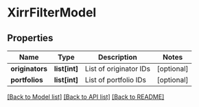 # XirrFilterModel

## Properties
Name | Type | Description | Notes
------------ | ------------- | ------------- | -------------
**originators** | **list[int]** | List of originator IDs | [optional] 
**portfolios** | **list[int]** | List of portfolio IDs | [optional] 

[[Back to Model list]](../README.md#documentation-for-models) [[Back to API list]](../README.md#documentation-for-api-endpoints) [[Back to README]](../README.md)


